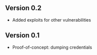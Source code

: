 
## Version 0.2

* Added exploits for other vulnerabilities

## Version 0.1 

* Proof-of-concept: dumping credentials
